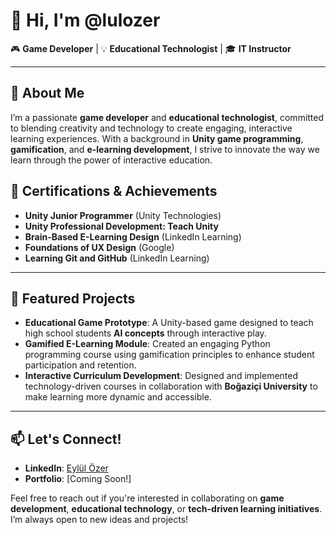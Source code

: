# 👋 Hi, I'm @lulozer

🎮 **Game Developer** | 💡 **Educational Technologist** | 🎓 **IT Instructor**  

---

## 🚀 About Me  
I’m a passionate **game developer** and **educational technologist**, committed to blending creativity and technology to create engaging, interactive learning experiences. With a background in **Unity game programming**, **gamification**, and **e-learning development**, I strive to innovate the way we learn through the power of interactive education.  


## 🌟 Certifications & Achievements  
- **Unity Junior Programmer** (Unity Technologies)  
- **Unity Professional Development: Teach Unity**  
- **Brain-Based E-Learning Design** (LinkedIn Learning)  
- **Foundations of UX Design** (Google)  
- **Learning Git and GitHub** (LinkedIn Learning)  

---

## 📂 Featured Projects  
- **Educational Game Prototype**: A Unity-based game designed to teach high school students **AI concepts** through interactive play.  
- **Gamified E-Learning Module**: Created an engaging Python programming course using gamification principles to enhance student participation and retention.  
- **Interactive Curriculum Development**: Designed and implemented technology-driven courses in collaboration with **Boğaziçi University** to make learning more dynamic and accessible.  

---

## 📫 Let's Connect!  
- **LinkedIn**: [Eylül Özer](https://www.linkedin.com/in/eylulozer/)  
- **Portfolio**: [Coming Soon!]  


Feel free to reach out if you're interested in collaborating on **game development**, **educational technology**, or **tech-driven learning initiatives**. I’m always open to new ideas and projects!

